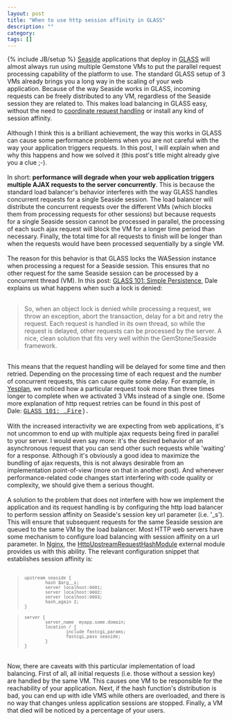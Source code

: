 ```yaml
---
layout: post
title: "When to use http session affinity in GLASS"
description: ""
category: 
tags: []
---
```

{% include JB/setup %}
<a href="http://www.seaside.st/">Seaside</a> applications that deploy in <a href="http://gemstonesoup.wordpress.com/category/glass/">GLASS</a>&nbsp;will almost always run using multiple Gemstone VMs to put the parallel request processing capability of the platform to use. The standard GLASS setup of 3 VMs already brings you a long way in the scaling of your web application.&nbsp;Because of the way&nbsp;Seaside works in GLASS, incoming requests can be freely distributed to any VM, regardless of the Seaside session they are related to.&nbsp;This makes load balancing in GLASS easy, without the need to <a href="http://book.seaside.st/book/advanced/deployment/deployment-apache/mod-proxy-balancer">coordinate request handling</a> or install any kind of session affinity.<br />
<br />
Although I think this is a brilliant achievement, the way this works in GLASS can cause some performance problems when you are not careful with the way your application triggers requests. In this post, I will explain when and why this happens and how we solved it (this post's title might already give you a clue ;-).<br />
<br />
In short:&nbsp;<b>performance will degrade when your web application triggers multiple AJAX requests to the server concurrently</b>. This is because the standard load balancer's behavior interferes with the way GLASS handles concurrent requests for a single Seaside session. The load balancer will distribute the concurrent requests over the different VMs (which blocks them from processing requests for other sessions) but because requests for a single Seaside session cannot be processed in parallel, the processing of each such ajax request will block the VM for a longer time period than necessary. Finally, the total time for all requests to finish will be longer than when the requests would have been processed sequentially by a single VM.<br />
<br />
The reason for this behavior is that GLASS locks the WASession instance when processing a request for a Seaside session. This ensures that no other request for the same Seaside session can be processed by a concurrent thread (VM). In this post:&nbsp;<a href="http://gemstonesoup.wordpress.com/2008/03/09/glass-101-simple-persistence/">GLASS 101: Simple&nbsp;Persistence</a>, Dale explains us what happens when such a lock is denied:<br />
<br />
<blockquote>
So, when an object lock is denied while processing a request, we throw an exception, abort the transaction, delay for a bit and retry the request. Each request is handled in its own thread, so while the request is delayed, other requests can be processed by the server. A nice, clean solution that fits very well within the GemStone/Seaside framework.</blockquote>
<br />
This means that the request handling will be delayed for some time and then retried. Depending on the processing time of each request and the number of concurrent requests, this can cause quite some delay. For example, in <a href="http://www.yesplan.be/">Yesplan</a>, we noticed how a particular request took more than three times longer to complete when we activated 3 VMs instead of a single one. (Some more explanation of http request retries can be found in this post of Dale:&nbsp;<span class="Apple-style-span" style="font-family: 'Courier New', Courier, monospace;"><a href="http://gemstonesoup.wordpress.com/2008/03/17/glass-101-fire/">GLASS 101:&nbsp;…Fire</a>).</span><br />
<br />
With the increased interactivity we are expecting from web applications, it's not uncommon to end up with multiple ajax requests being fired in parallel to your server. I would even say more: it's the desired behavior of an asynchronous request that you can send other such requests while 'waiting' for a response. Although it's obviously a good idea to maximize the bundling of ajax requests, this is not always desirable from an implementation point-of-view (more on that in another post). And whenever performance-related code changes start interfering with code quality or complexity, we should give them a serious thought.<br />
<br />
A solution to the problem that does not interfere with how we implement the application and its request handling is by configuring the http load balancer to perform session affinity on Seaside's session key url parameter (i.e. '_s'). This will ensure that subsequent requests for the same Seaside session are queued to the same VM by the load balancer. Most HTTP web servers have some mechanism to configure load balancing with session affinity on a url parameter. In <a href="http://nginx.org/">Nginx</a>, the <a href="http://wiki.nginx.org/HttpUpstreamRequestHashModule">HttpUpstreamRequestHashModule</a> external module provides us with this ability. The relevant configuration snippet that establishes session affinity is:<br />
<br />
<blockquote>
<span class="Apple-style-span" style="font-family: 'Courier New', Courier, monospace; font-size: x-small;">upstream seaside {<br />
&nbsp; &nbsp; &nbsp; &nbsp; hash $arg__s;<br />
&nbsp; &nbsp; &nbsp; &nbsp; server localhost:9001;<br />
&nbsp; &nbsp; &nbsp; &nbsp; server localhost:9002;<br />
&nbsp; &nbsp; &nbsp; &nbsp; server localhost:9003;<br />
&nbsp; &nbsp; &nbsp; &nbsp; hash_again 2;<br />
}</span></blockquote>
<blockquote>
<span class="Apple-style-span" style="font-family: 'Courier New', Courier, monospace; font-size: x-small;"> server {<br />
&nbsp; &nbsp; &nbsp; &nbsp; server_name &nbsp;myapp.some.domain;<br />
&nbsp; &nbsp; &nbsp; &nbsp; location / {<br />
&nbsp; &nbsp; &nbsp; &nbsp; &nbsp; &nbsp; &nbsp; &nbsp; include fastcgi_params;<br />
&nbsp; &nbsp; &nbsp; &nbsp; &nbsp; &nbsp; &nbsp; &nbsp; fastcgi_pass seaside;<br />
&nbsp; &nbsp; &nbsp; &nbsp; }<br />
}</span></blockquote>
<br />
Now, there are caveats with this particular implementation of load balancing. First of all, all initial requests (i.e. those without a session key) are handled by the same VM. This causes one VM to be responsible for the reachability of your application. Next, if the hash function's distribution is bad, you can end up with idle VMS while others are overloaded, and there is no way that changes unless application sessions are stopped. Finally, a VM that died will be noticed by a percentage of your users.